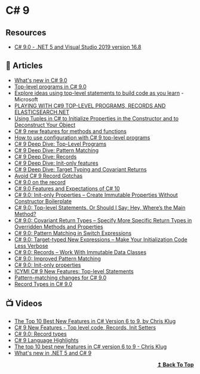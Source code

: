 
# C# 9

## Resources
- [C# 9.0 - .NET 5 and Visual Studio 2019 version 16.8](https://github.com/dotnet/csharplang/blob/main/Language-Version-History.md#c-90---net-5-and-visual-studio-2019-version-168)

## 📝 Articles
- [What's new in C# 9.0](https://docs.microsoft.com/en-us/dotnet/csharp/whats-new/csharp-9)
- [Top-level programs in C# 9.0](https://gunnarpeipman.com/csharp-top-level-programs/)
- [Explore ideas using top-level statements to build code as you learn](https://docs.microsoft.com/en-us/dotnet/csharp/whats-new/tutorials/top-level-statements) - Microsoft
- [PLAYING WITH C#9 TOP-LEVEL PROGRAMS, RECORDS AND ELASTICSEARCH.NET](https://www.stevejgordon.co.uk/playing-with-csharp-9-top-level-programs-records-and-elasticsearch-dotnet)
- [Using Tuples in C# to Initialize Properties in the Constructor and to Deconstruct Your Object](https://www.thomasclaudiushuber.com/2021/03/25/csharp-using-tuples-to-initialize-properties/)
- [C# 9 new features for methods and functions](https://developers.redhat.com/blog/2021/04/13/c-9-new-features-for-methods-and-functions/)
- [How to use configuration with C# 9 top-level programs](https://www.daveabrock.com/2021/01/19/config-top-level-programs/)
- [C# 9 Deep Dive: Top-Level Programs](https://www.daveabrock.com/2020/07/09/c-sharp-9-top-level-programs/)
- [C# 9 Deep Dive: Pattern Matching](https://www.daveabrock.com/2020/07/06/c-sharp-9-pattern-matching/)
- [C# 9 Deep Dive: Records](https://www.daveabrock.com/2020/07/06/c-sharp-9-deep-dive-records/)
- [C# 9 Deep Dive: Init-only features](https://www.daveabrock.com/2020/06/29/c-sharp-9-deep-dive-inits/)
- [C# 9 Deep Dive: Target Typing and Covariant Returns](https://www.daveabrock.com/2020/07/14/c-sharp-9-target-typing-covariants/)
- [Avoid C# 9 Record Gotchas](https://khalidabuhakmeh.com/avoid-csharp-9-record-gotchas)
- [C# 9.0 on the record](https://devblogs.microsoft.com/dotnet/c-9-0-on-the-record/)
- [C# 9.0 Features and Expectations of C# 10](https://dev.to/dotnetsafer/c-9-0-features-and-expectations-of-c-10-n7c)
- [C# 9.0: Init-only Properties – Create Immutable Properties Without Constructor Boilerplate](https://www.thomasclaudiushuber.com/2020/08/25/c-9-0-init-only-properties/)
- [C# 9.0: Top-level Statements. Or Should I Say: Hey, Where’s the Main Method?](https://www.thomasclaudiushuber.com/2020/08/18/c-9-top-level-statements-or-should-i-say-hey-wheres-the-main-method/)
- [C# 9.0: Covariant Return Types – Specify More Specific Return Types in Overridden Methods and Properties](https://www.thomasclaudiushuber.com/2021/03/11/c-9-0-covariant-return-types/)
- [C# 9.0: Pattern Matching in Switch Expressions](https://www.thomasclaudiushuber.com/2021/02/25/c-9-0-pattern-matching-in-switch-expressions/)
- [C# 9.0: Target-typed New Expressions – Make Your Initialization Code Less Verbose](https://www.thomasclaudiushuber.com/2020/09/08/c-9-0-target-typed-new-expressions/)
- [C# 9.0: Records – Work With Immutable Data Classes](https://www.thomasclaudiushuber.com/2020/09/01/c-9-0-records-work-with-immutable-data-classes/)
- [C# 9.0: Improved Pattern Matching](https://www.thomasclaudiushuber.com/2021/02/18/c-9-0-improved-pattern-matching/)
- [C# 9.0: Init-only properties](https://blog.miguelbernard.com/c-9-0-init-only-properties)
- [ICYMI C# 9 New Features: Top-level Statements](http://dontcodetired.com/blog/post/ICYMI-C-9-New-Features-Top-level-Statements)
- [Pattern-matching changes for C# 9.0](https://docs.microsoft.com/en-us/dotnet/csharp/language-reference/proposals/csharp-9.0/patterns3)
- [Record Types in C# 9.0](https://lukemerrett.com/record-types-in-c-9-0/)
## 📺 Videos
- [The Top 10 Best New Features in C# Version 6 to 9, by Chris Klug](https://www.youtube.com/watch?v=Iy6WS4mWlx4) 
- [C# 9 New Features - Top level code, Records, Init Setters](https://www.youtube.com/watch?v=EU2zcrbBi4s)
- [C# 9.0: Record types](https://www.youtube.com/watch?v=oSQDZ7GpKwg)
- [C# 9 Language Highlights](https://www.youtube.com/watch?v=G2q3j9cwqYI&ab_channel=MohamadLawand)
- [The top 10 best new features in C# version 6 to 9 - Chris Klug](https://www.youtube.com/watch?v=hIQa7SsWYUE)
- [What's new in .NET 5 and C# 9](https://www.youtube.com/watch?v=K32WV452o5c)
<div align="right">
  <b><a href="#contents">↥ Back To Top</a></b>
</div>